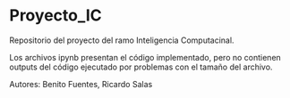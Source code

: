 # Proyecto_IC
Repositorio del proyecto del ramo Inteligencia Computacinal.  

Los archivos ipynb presentan el código implementado, pero no contienen outputs del código ejecutado por problemas con el tamaño del archivo.

Autores: Benito Fuentes, Ricardo Salas
